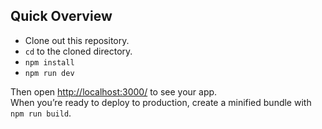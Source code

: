 ## Quick Overview

- Clone out this repository.
- `cd` to the cloned directory.
- `npm install`
- `npm run dev`


Then open [http://localhost:3000/](http://localhost:3000/) to see your app.<br>
When you’re ready to deploy to production, create a minified bundle with `npm run build`.

